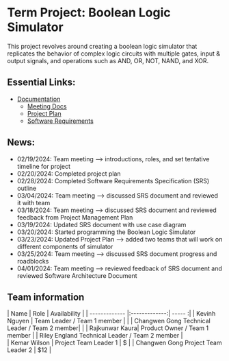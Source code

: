 # Term Project: Boolean Logic Simulator

This project revolves around creating a boolean logic simulator that replicates the behavior of complex logic circuits with multiple gates, input & output signals, and operations such as AND, OR, NOT, NAND, and XOR.

## Essential Links:
- [Documentation](docs)
  - [Meeting Docs](docs/meetingLogs)
  - [Project Plan](docs/projectPlans)
  - [Software Requirements](docs/SoftwareRequirementsSpec)

## News:
- 02/19/2024: Team meeting --> introductions, roles, and set tentative timeline for project
- 02/20/2024: Completed project plan
- 02/28/2024: Completed Software Requirements Specification (SRS) outline
- 03/04/2024: Team meeting --> discussed SRS document and reviewed it with team
- 03/18/2024: Team meeting --> discussed SRS document and reviewed feedback from Project Management Plan
- 03/19/2024: Updated SRS document with use case diagram
- 03/20/2024: Started programming the Boolean Logic Simulator
- 03/23/2024: Updated Project Plan --> added two teams that will work on different components of simulator
- 03/25/2024: Team meeting --> discussed SRS document progress and roadblocks
- 04/01/2024: Team meeting --> reviewed feedback of SRS document and reviewed Software Architecture Document

## Team information
| Name          | Role          | Availability     |
| ------------- |:-------------:| -----           :|
| Kevinh Nguyen | Team Leader / Team 1 member  |   |
| Changwen Gong  Technical Leader / Team 2 member| |
| Rajkunwar Kaura| Product Owner / Team 1 member   |
| Riley England  Technical Leader / Team 2 member  |  
| Kemar Wilson | Project Team Leader 1 |         $ |
| Changwen Gong  Project Team Leader 2   |     $12 |

